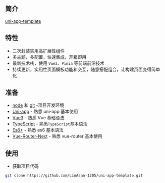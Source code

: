 ## 简介
[uni-app-template](https://github.com/LinAsan-1205/uni-app-template) 

## 特性
- 二次封装实用高扩展性组件
- 多主题，多配置，快速集成，开箱即用
- 最新技术栈，使用 `Vue3`、`Pinia` 等前端前沿技术
- 持续更新，实用性页面模板功能和交互，随意搭配组合，让构建页面变得简单化

## 准备

- [node](http://nodejs.org/) 和 [git](https://git-scm.com/) -项目开发环境
- [Uni-app](https://uniapp.dcloud.net.cn) - 熟悉 uni-app 基本使用
- [Vue3](https://v3.vuejs.org/) - 熟悉 Vue 基础语法
- [TypeScript](https://www.typescriptlang.org/) - 熟悉`TypeScript`基本语法
- [Es6+](http://es6.ruanyifeng.com/) - 熟悉 es6 基本语法
- [Vue-Router-Next](https://next.router.vuejs.org/) - 熟悉 vue-router 基本使用


## 使用

- 获取项目代码

```bash
git clone https://github.com/LinAsan-1205/uni-app-template.git
```